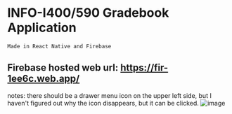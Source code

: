 # INFO-I400/590 Gradebook Application
    Made in React Native and Firebase

## Firebase hosted web url: https://fir-1ee6c.web.app/
notes: there should be a drawer menu icon on the upper left side, but I haven't figured out why the icon disappears, but it can be clicked.
![image](https://github.com/yishanhsieh/Gradebook-App/assets/47290910/2b20bacb-b0c9-4254-b30c-acb00eccef1b)
